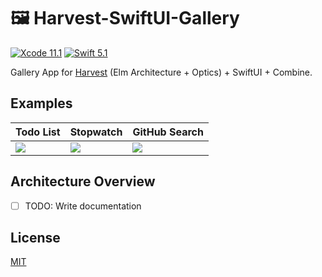 # 🖼 Harvest-SwiftUI-Gallery

[![Xcode 11.1](https://img.shields.io/badge/xcode-11.1-blue.svg?style=flat)](https://developer.apple.com/download/release/) [![Swift 5.1](https://img.shields.io/badge/swift-5.1-orange.svg?style=flat)](https://swift.org/download/)

Gallery App for [Harvest](https://github.com/inamiy/Harvest) (Elm Architecture + Optics) + SwiftUI + Combine.

## Examples

 Todo List | Stopwatch | GitHub Search
 ---|----|----
![](https://user-images.githubusercontent.com/138476/67172750-84ae5500-f3f7-11e9-95b5-9ea054d784eb.png) | ![](https://user-images.githubusercontent.com/138476/67172753-86781880-f3f7-11e9-892a-5699d2c5383e.png) | ![](https://user-images.githubusercontent.com/138476/67172754-86781880-f3f7-11e9-85b1-621895dd1ce4.png)

## Architecture Overview

- [ ] TODO: Write documentation

## License

[MIT](LICENSE)
